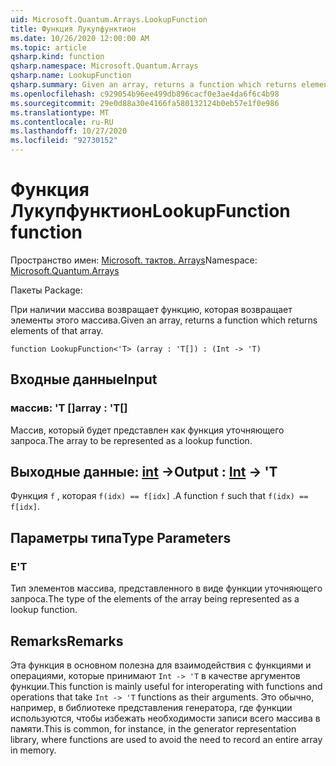 ```yaml
---
uid: Microsoft.Quantum.Arrays.LookupFunction
title: Функция Лукупфунктион
ms.date: 10/26/2020 12:00:00 AM
ms.topic: article
qsharp.kind: function
qsharp.namespace: Microsoft.Quantum.Arrays
qsharp.name: LookupFunction
qsharp.summary: Given an array, returns a function which returns elements of that array.
ms.openlocfilehash: c929054b96ee499db896cacf0e3ae4da6f6c4b98
ms.sourcegitcommit: 29e0d88a30e4166fa580132124b0eb57e1f0e986
ms.translationtype: MT
ms.contentlocale: ru-RU
ms.lasthandoff: 10/27/2020
ms.locfileid: "92730152"
---
```

# <a name="lookupfunction-function"></a><span data-ttu-id="a366d-102">Функция Лукупфунктион</span><span class="sxs-lookup"><span data-stu-id="a366d-102">LookupFunction function</span></span>

<span data-ttu-id="a366d-103">Пространство имен: [Microsoft. тактов. Arrays](xref:Microsoft.Quantum.Arrays)</span><span class="sxs-lookup"><span data-stu-id="a366d-103">Namespace: [Microsoft.Quantum.Arrays](xref:Microsoft.Quantum.Arrays)</span></span>

<span data-ttu-id="a366d-104">Пакеты [](https://nuget.org/packages/)</span><span class="sxs-lookup"><span data-stu-id="a366d-104">Package: [](https://nuget.org/packages/)</span></span>


<span data-ttu-id="a366d-105">При наличии массива возвращает функцию, которая возвращает элементы этого массива.</span><span class="sxs-lookup"><span data-stu-id="a366d-105">Given an array, returns a function which returns elements of that array.</span></span>

```qsharp
function LookupFunction<'T> (array : 'T[]) : (Int -> 'T)
```


## <a name="input"></a><span data-ttu-id="a366d-106">Входные данные</span><span class="sxs-lookup"><span data-stu-id="a366d-106">Input</span></span>

### <a name="array--t"></a><span data-ttu-id="a366d-107">массив: 'T []</span><span class="sxs-lookup"><span data-stu-id="a366d-107">array : 'T[]</span></span>

<span data-ttu-id="a366d-108">Массив, который будет представлен как функция уточняющего запроса.</span><span class="sxs-lookup"><span data-stu-id="a366d-108">The array to be represented as a lookup function.</span></span>



## <a name="output--int---t"></a><span data-ttu-id="a366d-109">Выходные данные: [int](xref:microsoft.quantum.lang-ref.int) -></span><span class="sxs-lookup"><span data-stu-id="a366d-109">Output : [Int](xref:microsoft.quantum.lang-ref.int) -> 'T</span></span>

<span data-ttu-id="a366d-110">Функция `f` , которая `f(idx) == f[idx]` .</span><span class="sxs-lookup"><span data-stu-id="a366d-110">A function `f` such that `f(idx) == f[idx]`.</span></span>

## <a name="type-parameters"></a><span data-ttu-id="a366d-111">Параметры типа</span><span class="sxs-lookup"><span data-stu-id="a366d-111">Type Parameters</span></span>

### <a name="t"></a><span data-ttu-id="a366d-112">Е</span><span class="sxs-lookup"><span data-stu-id="a366d-112">'T</span></span>

<span data-ttu-id="a366d-113">Тип элементов массива, представленного в виде функции уточняющего запроса.</span><span class="sxs-lookup"><span data-stu-id="a366d-113">The type of the elements of the array being represented as a lookup function.</span></span>

## <a name="remarks"></a><span data-ttu-id="a366d-114">Remarks</span><span class="sxs-lookup"><span data-stu-id="a366d-114">Remarks</span></span>

<span data-ttu-id="a366d-115">Эта функция в основном полезна для взаимодействия с функциями и операциями, которые принимают `Int -> 'T` в качестве аргументов функции.</span><span class="sxs-lookup"><span data-stu-id="a366d-115">This function is mainly useful for interoperating with functions and operations that take `Int -> 'T` functions as their arguments.</span></span> <span data-ttu-id="a366d-116">Это обычно, например, в библиотеке представления генератора, где функции используются, чтобы избежать необходимости записи всего массива в памяти.</span><span class="sxs-lookup"><span data-stu-id="a366d-116">This is common, for instance, in the generator representation library, where functions are used to avoid the need to record an entire array in memory.</span></span>